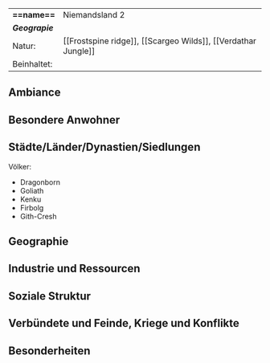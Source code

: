 
|                 |                                                               |
| :-------------- | :------------------------------------------------------------ |
| **==name==**    | Niemandsland 2                                                |
| ***Geograpie*** |                                                               |
| Natur:          | [[Frostspine ridge]], [[Scargeo Wilds]], [[Verdathar Jungle]] |
| Beinhaltet:     |                                                               |
## Ambiance
## Besondere Anwohner
## Städte/Länder/Dynastien/Siedlungen
Völker: 
- Dragonborn
- Goliath
- Kenku
- Firbolg
- Gith-Cresh
## Geographie
## Industrie und Ressourcen
## Soziale Struktur
## Verbündete und Feinde, Kriege und Konflikte
## Besonderheiten